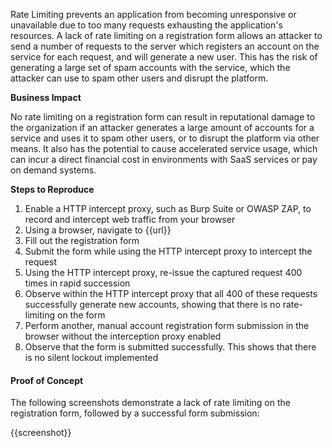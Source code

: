 Rate Limiting prevents an application from becoming unresponsive or unavailable due to too many requests exhausting the application's resources. A lack of rate limiting on a registration form allows an attacker to send a number of requests to the server which registers an account on the service for each request, and will generate a new user. This has the risk of generating a large set of spam accounts with the service, which the attacker can use to spam other users and disrupt the platform.

**Business Impact**

No rate limiting on a registration form can result in reputational damage to the organization if an attacker generates a large amount of accounts for a service and uses it to spam other users, or to disrupt the platform via other means. It also has the potential to cause accelerated service usage, which can incur a direct financial cost in environments with SaaS services or pay on demand systems.

**Steps to Reproduce**

1. Enable a HTTP intercept proxy, such as Burp Suite or OWASP ZAP, to record and intercept web traffic from your browser
1. Using a browser, navigate to {{url}}
1. Fill out the registration form
1. Submit the form while using the HTTP intercept proxy to intercept the request
1. Using the HTTP intercept proxy, re-issue the captured request 400 times in rapid succession
1. Observe within the HTTP intercept proxy that all 400 of these requests successfully generate new accounts, showing that there is no rate-limiting on the form
1. Perform another, manual account registration form submission in the browser without the interception proxy enabled
1. Observe that the form is submitted successfully. This shows that there is no silent lockout implemented

#### Proof of Concept

The following screenshots demonstrate a lack of rate limiting on the registration form, followed by a successful form submission:

{{screenshot}}
